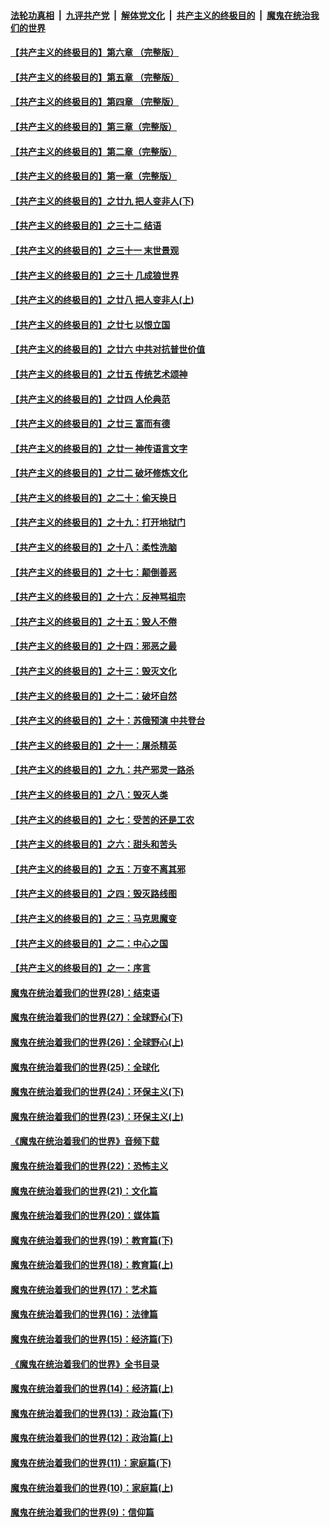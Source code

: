 ####  [法轮功真相](../../../../basic/blob/master/README.md?t=09040552) &nbsp;|&nbsp; [九评共产党](../../../../9ping.md/blob/master/README.md?t=09040552) &nbsp;|&nbsp; [解体党文化](../../../../jtdwh.md/blob/master/README.md?t=09040552)  &nbsp;|&nbsp; [共产主义的终极目的](../../../../gczydzjmd.md/blob/master/README.md?t=09040552) &nbsp;|&nbsp; [魔鬼在统治我们的世界](../../../../mgztzwmdsj.md/blob/master/README.md?t=09040552) 

#### [【共产主义的终极目的】第六章 （完整版）](../pages/nsc422/n11428913.md?t=09040552) 

#### [【共产主义的终极目的】第五章 （完整版）](../pages/nsc422/n11428912.md?t=09040552) 

#### [【共产主义的终极目的】第四章 （完整版）](../pages/nsc422/n11428907.md?t=09040552) 

#### [【共产主义的终极目的】第三章（完整版）](../pages/nsc422/n11428848.md?t=09040552) 

#### [【共产主义的终极目的】第二章（完整版）](../pages/nsc422/n11428831.md?t=09040552) 

#### [【共产主义的终极目的】第一章（完整版）](../pages/nsc422/n11417651.md?t=09040552) 

#### [【共产主义的终极目的】之廿九 把人变非人(下)](../pages/nsc422/n11344140.md?t=09040552) 

#### [【共产主义的终极目的】之三十二 结语](../pages/nsc422/n11360535.md?t=09040552) 

#### [【共产主义的终极目的】之三十一 末世景观](../pages/nsc422/n11351129.md?t=09040552) 

#### [【共产主义的终极目的】之三十 几成狼世界](../pages/nsc422/n11348280.md?t=09040552) 

#### [【共产主义的终极目的】之廿八 把人变非人(上)](../pages/nsc422/n11340492.md?t=09040552) 

#### [【共产主义的终极目的】之廿七 以恨立国](../pages/nsc422/n11336944.md?t=09040552) 

#### [【共产主义的终极目的】之廿六 中共对抗普世价值](../pages/nsc422/n11324785.md?t=09040552) 

#### [【共产主义的终极目的】之廿五 传统艺术颂神](../pages/nsc422/n11296396.md?t=09040552) 

#### [【共产主义的终极目的】之廿四 人伦典范](../pages/nsc422/n11296397.md?t=09040552) 

#### [【共产主义的终极目的】之廿三 富而有德](../pages/nsc422/n11283598.md?t=09040552) 

#### [【共产主义的终极目的】之廿一 神传语言文字](../pages/nsc422/n11263265.md?t=09040552) 

#### [【共产主义的终极目的】之廿二 破坏修炼文化](../pages/nsc422/n11245728.md?t=09040552) 

#### [【共产主义的终极目的】之二十：偷天换日](../pages/nsc422/n11238846.md?t=09040552) 

#### [【共产主义的终极目的】之十九：打开地狱门](../pages/nsc422/n11206376.md?t=09040552) 

#### [【共产主义的终极目的】之十八：柔性洗脑](../pages/nsc422/n11199994.md?t=09040552) 

#### [【共产主义的终极目的】之十七：颠倒善恶](../pages/nsc422/n11179782.md?t=09040552) 

#### [【共产主义的终极目的】之十六：反神骂祖宗](../pages/nsc422/n11166798.md?t=09040552) 

#### [【共产主义的终极目的】之十五：毁人不倦](../pages/nsc422/n11166792.md?t=09040552) 

#### [【共产主义的终极目的】之十四：邪恶之最](../pages/nsc422/n11150249.md?t=09040552) 

#### [【共产主义的终极目的】之十三：毁灭文化](../pages/nsc422/n11135227.md?t=09040552) 

#### [【共产主义的终极目的】之十二：破坏自然](../pages/nsc422/n11135214.md?t=09040552) 

#### [【共产主义的终极目的】之十：苏俄预演 中共登台](../pages/nsc422/n11118424.md?t=09040552) 

#### [【共产主义的终极目的】之十一：屠杀精英](../pages/nsc422/n11118442.md?t=09040552) 

#### [【共产主义的终极目的】之九：共产邪灵一路杀](../pages/nsc422/n11114139.md?t=09040552) 

#### [【共产主义的终极目的】之八：毁灭人类](../pages/nsc422/n11108503.md?t=09040552) 

#### [【共产主义的终极目的】之七：受苦的还是工农](../pages/nsc422/n11101809.md?t=09040552) 

#### [【共产主义的终极目的】之六：甜头和苦头](../pages/nsc422/n11096971.md?t=09040552) 

#### [【共产主义的终极目的】之五：万变不离其邪](../pages/nsc422/n11091285.md?t=09040552) 

#### [【共产主义的终极目的】之四：毁灭路线图](../pages/nsc422/n11086284.md?t=09040552) 

#### [【共产主义的终极目的】之三：马克思魔变](../pages/nsc422/n11061941.md?t=09040552) 

#### [【共产主义的终极目的】之二：中心之国](../pages/nsc422/n11047728.md?t=09040552) 

#### [【共产主义的终极目的】之一：序言](../pages/nsc422/n11086077.md?t=09040552) 

#### [魔鬼在统治着我们的世界(28)：结束语](../pages/nsc422/n10936246.md?t=09040552) 

#### [魔鬼在统治着我们的世界(27)：全球野心(下)](../pages/nsc422/n10928319.md?t=09040552) 

#### [魔鬼在统治着我们的世界(26)：全球野心(上)](../pages/nsc422/n10900318.md?t=09040552) 

#### [魔鬼在统治着我们的世界(25)：全球化](../pages/nsc422/n10788205.md?t=09040552) 

#### [魔鬼在统治着我们的世界(24)：环保主义(下)](../pages/nsc422/n10695307.md?t=09040552) 

#### [魔鬼在统治着我们的世界(23)：环保主义(上)](../pages/nsc422/n10688613.md?t=09040552) 

#### [《魔鬼在统治着我们的世界》音频下载](../pages/nsc422/n10635553.md?t=09040552) 

#### [魔鬼在统治着我们的世界(22)：恐怖主义](../pages/nsc422/n10614727.md?t=09040552) 

#### [魔鬼在统治着我们的世界(21)：文化篇](../pages/nsc422/n10597706.md?t=09040552) 

#### [魔鬼在统治着我们的世界(20)：媒体篇](../pages/nsc422/n10586579.md?t=09040552) 

#### [魔鬼在统治着我们的世界(19)：教育篇(下)](../pages/nsc422/n10564808.md?t=09040552) 

#### [魔鬼在统治着我们的世界(18)：教育篇(上)](../pages/nsc422/n10526970.md?t=09040552) 

#### [魔鬼在统治着我们的世界(17)：艺术篇](../pages/nsc422/n10499093.md?t=09040552) 

#### [魔鬼在统治着我们的世界(16)：法律篇](../pages/nsc422/n10485969.md?t=09040552) 

#### [魔鬼在统治着我们的世界(15)：经济篇(下)](../pages/nsc422/n10469975.md?t=09040552) 

#### [《魔鬼在统治着我们的世界》全书目录](../pages/nsc422/n10464261.md?t=09040552) 

#### [魔鬼在统治着我们的世界(14)：经济篇(上)](../pages/nsc422/n10457370.md?t=09040552) 

#### [魔鬼在统治着我们的世界(13)：政治篇(下)](../pages/nsc422/n10448270.md?t=09040552) 

#### [魔鬼在统治着我们的世界(12)：政治篇(上)](../pages/nsc422/n10444576.md?t=09040552) 

#### [魔鬼在统治着我们的世界(11)：家庭篇(下)](../pages/nsc422/n10440961.md?t=09040552) 

#### [魔鬼在统治着我们的世界(10)：家庭篇(上)](../pages/nsc422/n10435448.md?t=09040552) 

#### [魔鬼在统治着我们的世界(9)：信仰篇](../pages/nsc422/n10432159.md?t=09040552) 

